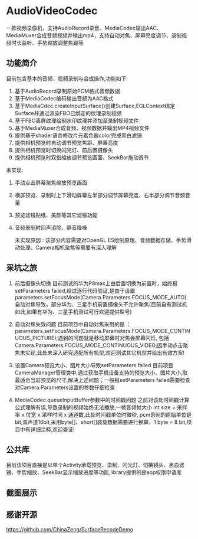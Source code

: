# AudioVideoCodec
一款视频录像机，支持AudioRecord录音、MediaCodec输出AAC、MediaMuxer合成音频视频并输出mp4，支持自动对焦、屏幕亮度调节、录制视频时长监听、手势缩放调整焦距等
## 功能简介
  目前包含基本的音频、视频录制与合成操作,功能如下:
  1. 基于AudioRecord录制原始PCM格式音频数据
  2. 基于MediaCodec编码输出音频为AAC格式
  3. 基于MediaCdec.createInputSurface()创建Surface,EGLContext绑定Surface并通过渲染FBO已绑定的纹理录制视频
  4. 基于FBO离屏纹理绘制水印纹理并添加至录制视频文件
  5. 基于MediaMuxer合成音频、视频数据并输出MP4视频文件
  6. 提供基于shader语言修改片元着色器color完成黑白滤镜
  7. 提供相机预览时自动调节预览焦距、屏幕亮度
  8. 提供相机预览时切换闪光灯、前后置摄像头
  9. 提供相机预览时双指缩放调节预览画面、SeekBar拖动调节
  
 未实现:
 1. 手动点击屏幕聚焦缩放预览画面
 2. 横屏预览、录制时上下滑动屏幕左半部分调节屏幕亮度、右半部分调节音频音量
 3. 预览滤镜贴纸、美颜等其它滤镜功能
 4. 音频录制时回声消除、静音降噪
 
    未实现原因 : 该部分内容需要对OpenGL ES绘制原理、音频数据存储、手势滑动处理、Camera相机聚焦等需要有深入理解
    
    
## 采坑之旅
  1. 前后摄像头切换
  目前测试的华为P8max上由后置切换为前置时，始终报setParameters failed,经过逐行代码验证,是由于设置parameters.setFocusMode(Camera.Parameters.FOCUS_MODE_AUTO)
  自动对焦导致，部分华为、三星手机前置摄像头不允许聚焦(目前自有测试机如此,如果有华为、三星手机测试可行欢迎提供型号)
  
  2. 自动对焦失效问题
  目前项目中自动对焦采用的是 ： parameters.setFocusMode(Camera.Parameters.FOCUS_MODE_CONTINUOUS_PICTURE);遇到的问题就是移动屏幕时对焦会屏幕闪烁,
  包括Camera.Parameters.FOCUS_MODE_CONTINUOUS_VIDEO;因手动点击聚焦未实现,此处未深入研究适配所有机型,欢迎测试其它机型并给出有效方案!
  
  3. 设置Camera预览大小、图片大小导致setParameters failed
  目前项目CameraManager管理类中,通过获取手机设备支持的预览大小、图片大小,取最适合当前预览的尺寸,解决上述问题；一般报setParameters failed需要检查
  对Camera.Parameters设置的参数仔细检查
  
  4. MediaCodec.queueInputBuffer参数中的时间戳问题
  之前对该处时间戳计算公式理解有误,导致录制的视频始终无法播放,一帧音频帧大小 int size = 采样率 x 位宽 x 采样时间 x 通道数,此处时间戳单位时微秒,
  pcm录制的原始单位是bit,双声道16bit,采用byte[]、short[]装载数据需要进行换算，1 byte = 8 bit,项目中有详细注释,欢迎查证!
  
  
## 公共库
  目前该项目直接是以单个Activity承载预览、录制、闪光灯、切换镜头、黑白滤镜、手势缩放、SeekBar显示缩放进度等功能,library提供的是aop权限申请库
  
## 截图展示
  
## 感谢开源
  https://github.com/ChinaZeng/SurfaceRecodeDemo

